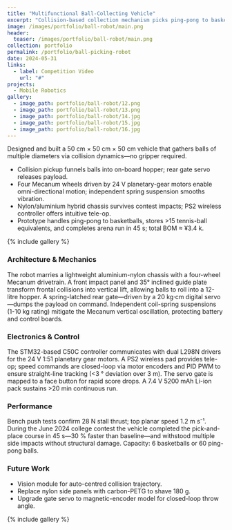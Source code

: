 ```yaml
---
title: "Multifunctional Ball-Collecting Vehicle"
excerpt: "Collision-based collection mechanism picks ping-pong to basketball-size balls; Mecanum drive, 24 V power, and suspension for agile contest performance."
image: /images/portfolio/ball-robot/main.png
header:
  teaser: /images/portfolio/ball-robot/main.png
collection: portfolio
permalink: /portfolio/ball-picking-robot
date: 2024-05-31
links:
  - label: Competition Video
    url: "#"
projects:
  - Mobile Robotics
gallery:
  - image_path: portfolio/ball-robot/12.png
  - image_path: portfolio/ball-robot/13.png
  - image_path: portfolio/ball-robot/14.jpg
  - image_path: portfolio/ball-robot/15.jpg
  - image_path: portfolio/ball-robot/16.jpg
---
```


Designed and built a 50 cm × 50 cm × 50 cm vehicle that gathers balls of multiple diameters via collision dynamics—no gripper required.

* Collision pickup funnels balls into on-board hopper; rear gate servo releases payload.
* Four Mecanum wheels driven by 24 V planetary-gear motors enable omni-directional motion; independent spring suspension smooths vibration.
* Nylon/aluminium hybrid chassis survives contest impacts; PS2 wireless controller offers intuitive tele-op.
* Prototype handles ping-pong to basketballs, stores >15 tennis-ball equivalents, and completes arena run in 45 s; total BOM ≈ ¥3.4 k. 

{% include gallery %}

### Architecture & Mechanics

The robot marries a lightweight aluminium-nylon chassis with a four-wheel Mecanum drivetrain. A front impact panel and 35° inclined guide plate transform frontal collisions into vertical lift, allowing balls to roll into a 12-litre hopper. A spring-latched rear gate—driven by a 20 kg·cm digital servo—dumps the payload on command. Independent coil-spring suspensions (1-10 kg rating) mitigate the Mecanum vertical oscillation, protecting battery and control boards.

### Electronics & Control

The STM32-based C50C controller communicates with dual L298N drivers for the 24 V 1∶51 planetary gear motors. A PS2 wireless pad provides tele-op; speed commands are closed-loop via motor encoders and PID PWM to ensure straight-line tracking (<3 ° deviation over 3 m). The servo gate is mapped to a face button for rapid score drops. A 7.4 V 5200 mAh Li-ion pack sustains >20 min continuous run.

### Performance

Bench push tests confirm 28 N stall thrust; top planar speed 1.2 m s⁻¹. During the June 2024 college contest the vehicle completed the pick-and-place course in 45 s—30 % faster than baseline—and withstood multiple side impacts without structural damage. Capacity: 6 basketballs or 60 ping-pong balls.

### Future Work

* Vision module for auto-centred collision trajectory.
* Replace nylon side panels with carbon-PETG to shave 180 g.
* Upgrade gate servo to magnetic-encoder model for closed-loop throw angle. 

{% include gallery %} 